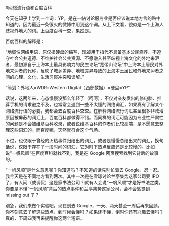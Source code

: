 #网络流行语和百度百科

<!-- description: YP、一帆风顺、兰亭集势这些词，你都懂吗？ -->
<!-- date: 2013-04-18 -->

今天在知乎上学到一个词：YP。是在一帖讨论服务业是否应该说本地方言的贴中知道的。因为最近一条很火的微博中用到这个词。从上下文看，貌似是一个上海人歧视外地人的词。上百度百科一查，果然是。

百度百科的解释是：

“地域性网络用语，原仅指硬盘的缩写，现被用于指代不具备基本公民涵养、不遵守社会公共道德、不维护社会公共资源、不愿融入甚至歧视上海文化的外地来沪者，最初源自于上海本土最具影响力的民生论坛“宽带山论坛”中上海本土居民对外地来沪者的代称，反映了城乡差异、地域差异导致的上海本土居民和外地来沪者之间的心理、文化、生活习惯冲突和误解。”

“简划：外地人=WDR=Western Digital（西部数据）=硬盘=YP”

话说，这两年来，心态慢慢没那么年轻了（呵呵），不仅对亲友发出的修电脑、推荐手机的请求避之不及，也常常会遇到一些不太懂的网络词汇，如果真有了解某个网络流行语的必要，我都会去百度百科查查。在解释网络流行词汇甚至很多非政治原因被屏蔽的词汇上，百度百科都做得不错。而同样的词汇可能因为专业性严肃性的问题是不会被维基百科收录，或者说维基百科的作者们比较高端，是不愿意去整理这些词汇的。而百度嘛，天然就符合这个气场。

不过，也仅限于曾经的火热事件归结出的词汇，或者是慢慢总结出来的词汇，换句话说，仅限于存在了一段时间的词汇，它对时下热点反应还是比较慢的。比如说“一帆风顺”在百度百科就找不到，我是在 Google 网页搜索找到它背后的故事的。

“一帆风顺”是什么意思呢？你知道吗？不知道的话先别忙着去 Google，忍一忍。我今天是在不同地方看到两次。其中一次是在雪球讨论兰亭集势这家公司要 IPO 了，有人问（或调侃）这是家书法公司？就有人会说“一帆风顺”才是好书法之类。你要是不懂“一帆风顺”背后的热点事件和兰亭集势这家公司，会不会感觉到 missing out 了？

别急，我们来做个实验吧，现在别去 Google，一天、两天甚至一周后再来回顾，你不刻意去了解这些热点，到时候会懂吗？如果还不懂，倒时你还有兴趣去懂吗？真的，下周四我再来提醒你这两个短语。
